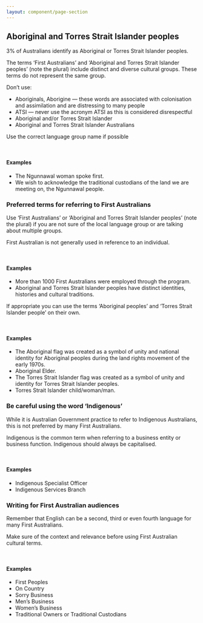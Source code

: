 ```yaml
---
layout: component/page-section
---
```


<h2 id="section6" class="au-display-xl">
  Aboriginal and Torres Strait Islander peoples
</h2>

<p class="au-callout">
3% of Australians identify as Aboriginal or Torres Strait Islander peoples.
</p>

The terms ‘First Australians’ and ‘Aboriginal and Torres Strait Islander peoples’ (note the plural) include distinct and diverse cultural groups. These terms do not represent the same group.

Don’t use:
- Aboriginals, Aborigine — these words are associated with colonisation and assimilation and are distressing to many people
- ATSI — never use the acronym ATSI as this is considered disrespectful
- Aboriginal and/or Torres Strait Islander
- Aboriginal and Torres Strait Islander Australians

Use the correct language group name if possible

<br>
<article class="sm-basic-example">
<h4>Examples</h4>
  <ul>
    <li>The Ngunnawal woman spoke first.</li>
    <li>We wish to acknowledge the traditional custodians of the land we are meeting on, the Ngunnawal people.</li>
  </ul>
</article>

### Preferred terms for referring to First Australians

Use ‘First Australians’ or ‘Aboriginal and Torres Strait Islander peoples’ (note the plural) if you are not sure of the local language group or are talking about multiple groups.

First Australian is not generally used in reference to an individual.

<br>
<article class="sm-basic-example">
<h4>Examples</h4>
  <ul>
    <li>More than 1000 First Australians were employed through the program.</li>
    <li>Aboriginal and Torres Strait Islander peoples have distinct identities, histories and cultural traditions.</li>
  </ul>
</article>

If appropriate you can use the terms ‘Aboriginal peoples’ and ‘Torres Strait Islander people’ on their own.

<br>
<article class="sm-basic-example">
<h4>Examples</h4>
  <ul>
    <li>The Aboriginal flag was created as a symbol of unity and national identity for Aboriginal peoples during the land rights movement of the early 1970s.</li>
    <li>Aboriginal Elder.</li>
    <li>The Torres Strait Islander flag was created as a symbol of unity and identity for Torres Strait Islander peoples.</li>
    <li>Torres Strait Islander child/woman/man.</li>
  </ul>
</article>

### Be careful using the word ‘Indigenous’

While it is Australian Government practice to refer to Indigenous Australians, this is not preferred by many First Australians.

Indigenous is the common term when referring to a business entity or business function.
Indigenous should always be capitalised.

<br>
<article class="sm-basic-example">
<h4>Examples</h4>
  <ul>
    <li>Indigenous Specialist Officer</li>
    <li>Indigenous Services Branch</li>
  </ul>
</article>

### Writing for First Australian audiences

Remember that English can be a second, third or even fourth language for many First Australians.

Make sure of the context and relevance before using First Australian cultural terms.

<br>
<article class="sm-basic-example">
<h4>Examples</h4>
  <ul>
    <li>First Peoples</li>
    <li>On Country</li>
    <li>Sorry Business</li>
    <li>Men’s Business</li>
    <li>Women’s Business</li>
    <li>Traditional Owners or Traditional Custodians</li>
  </ul>
</article>
